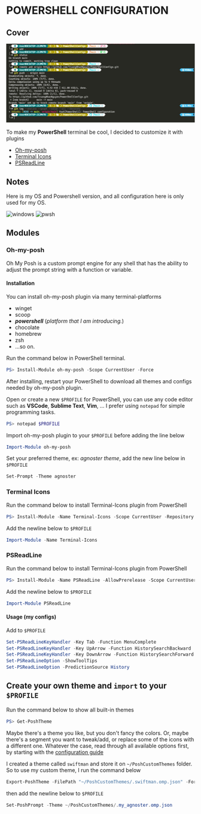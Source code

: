 # POWERSHELL CONFIGURATION

## Cover

![cover](Images/cover.jpg)

To make my **PowerShell** terminal be cool, I decided to customize it with plugins

- [Oh-my-posh](https://github.com/JanDeDobbeleer/oh-my-posh)
- [Terminal Icons](https://github.com/devblackops/Terminal-Icons)
- [PSReadLine](https://github.com/PowerShell/PSReadLine)

## Notes

Here is my OS and Powershell version, and all configuration here is only used for my OS.

![windows](https://img.shields.io/badge/Window-000000?logo=windows&logoColor=blue)
![pwsh](https://img.shields.io/badge/PowerShell-7.2.0-green?logo=powershell&logoColor=blue)

## Modules

### Oh-my-posh

Oh My Posh is a custom prompt engine for any shell that has the ability to adjust the prompt string with a function or variable.

#### Installation

You can install oh-my-posh plugin via many terminal-platforms

- winget
- scoop
- ***powershell*** (*platform that I am introducing.*)
- chocolate
- homebrew
- zsh
- ...so on.

Run the command below in PowerShell terminal.

```powershell
PS> Install-Module oh-my-posh -Scope CurrentUser -Force
```

After installing, restart your PowerShell to download all themes and configs needed by oh-my-posh plugin.

Open or create a new `$PROFILE` for PowerShell, you can use any code editor such as **VSCode**, **Sublime Text**, **Vim**, ... I prefer using `notepad` for simple programming tasks.

```powershell
PS> notepad $PROFILE
```

Import oh-my-posh plugin to your `$PROFILE` before adding the line below

```powershell
Import-Module oh-my-posh
```

Set your preferred theme, ex: *agnoster theme*, add the new line below in `$PROFILE`

```powershell
Set-Prompt -Theme agnoster
```

### Terminal Icons

Run the command below to install Terminal-Icons plugin from PowerShell

```powershell
PS> Install-Module -Name Terminal-Icons -Scope CurrentUser -Repository PSGallery -Force
```

Add the newline below to `$PROFILE`

```powershell
Import-Module -Name Terminal-Icons
```

### PSReadLine

Run the command below to install Terminal-Icons plugin from PowerShell

```powershell
PS> Install-Module -Name PSReadLine -AllowPrerelease -Scope CurrentUser -Force
```

Add the newline below to `$PROFILE`

```powershell
Import-Module PSReadLine
```

#### Usage (my configs)

Add to `$PROFILE`

```powershell
Set-PSReadLineKeyHandler -Key Tab -Function MenuComplete
Set-PSReadLineKeyHandler -Key UpArrow -Function HistorySearchBackward
Set-PSReadLineKeyHandler -Key DownArrow -Function HistorySearchForward
Set-PSReadLineOption -ShowToolTips
Set-PSReadLineOption -PredictionSource History
```

## Create your own theme and `import` to your `$PROFILE`

Run the command below to show all built-in themes

```powershell
PS> Get-PoshTheme
```

Maybe there's a theme you like, but you don't fancy the colors. Or, maybe there's a segment you want to tweak/add, or replace some of the icons with a different one. Whatever the case, read through all available options first, by starting with the [configuration guide](https://ohmyposh.dev/docs/config-overview)

I created a theme called `swiftman` and store it on `~/PoshCustomThemes` folder. So to use my custom theme, I run the command below

```powershell
Export-PoshTheme -FilePath "~/PoshCustomThemes/.swiftman.omp.json" -Format json
```

then add the newline below to `$PROFILE`

```powershell
Set-PoshPrompt -Theme ~/PoshCustomThemes/.my_agnoster.omp.json
```
